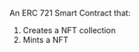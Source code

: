 
<p>An ERC 721 Smart Contract that:
<ol>
<li>Creates a NFT collection </li>
<li> Mints a NFT</li>
</ol>
</p>

